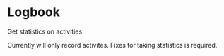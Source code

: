 # Logbook
Get statistics on activities

Currently will only record activites.  Fixes for taking statistics is required.
